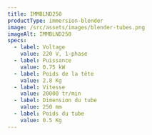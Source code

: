 ```yaml
---
title: IMMBLND250
productType: immersion-blender
image: /src/assets/images/blender-tubes.png
imageAlt: IMMBLND250
specs:
  - label: Voltage
    value: 220 V, 1-phase
  - label: Puissance
    value: 0.75 kW
  - label: Poids de la tête
    value: 2.8 Kg
  - label: Vitesse
    value: 20000 tr/min
  - label: Dimension du tube
    value: 250 mm
  - label: Poids du tube
    value: 0.5 Kg
---
```

